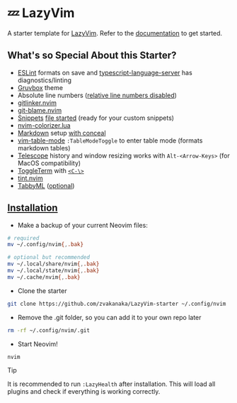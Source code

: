 # 💤 LazyVim

A starter template for [LazyVim](https://github.com/LazyVim/LazyVim).
Refer to the [documentation](https://lazyvim.github.io/installation) to get started.

## What's so Special About this Starter?
- [ESLint](https://www.lazyvim.org/extras/linting/eslint) formats on save and [typescript-language-server](https://github.com/typescript-language-server/typescript-language-server) has diagnostics/linting
- [Gruvbox](https://github.com/morhetz/gruvbox) theme
- Absolute line numbers ([relative line numbers disabled](./init.lua#L11))
- [gitlinker.nvim](https://github.com/ruifm/gitlinker.nvim)
- [git-blame.nvim](https://github.com/f-person/git-blame.nvim)
- [Snippets](https://github.com/L3MON4D3/LuaSnip/blob/master/DOC.md) [file started](./lua/plugins/snippets.lua) (ready for your custom snippets)
- [nvim-colorizer.lua](https://github.com/norcalli/nvim-colorizer.lua)
- [Markdown](https://www.youtube.com/watch?v=5ht8NYkU9wQ) setup [with conceal](https://github.com/epwalsh/obsidian.nvim)
- [vim-table-mode](https://github.com/dhruvasagar/vim-table-mode) `:TableModeToggle` to enter table mode (formats markdown tables)
- [Telescope](https://github.com/nvim-telescope/telescope.nvim) history and window resizing works with `Alt-<Arrow-Keys>` (for MacOS compatibility)
- [ToggleTerm](https://github.com/akinsho/toggleterm.nvim) with [`<C-\>`](./lua/plugins/toggleterm.lua)
- [tint.nvim](https://github.com/levouh/tint.nvim)
- [TabbyML](https://github.com/TabbyML/tabby) ([optional](./lua/plugins/tabby.lua))

## [Installation](https://www.lazyvim.org/installation)

- Make a backup of your current Neovim files:
```sh
# required
mv ~/.config/nvim{,.bak}

# optional but recommended
mv ~/.local/share/nvim{,.bak}
mv ~/.local/state/nvim{,.bak}
mv ~/.cache/nvim{,.bak}
```

- Clone the starter
```sh
git clone https://github.com/zvakanaka/LazyVim-starter ~/.config/nvim
```

- Remove the .git folder, so you can add it to your own repo later
```sh
rm -rf ~/.config/nvim/.git
```

- Start Neovim!
```sh
nvim
```

> [!TIP]
> It is recommended to run `:LazyHealth` after installation.
> This will load all plugins and check if everything is working correctly.

